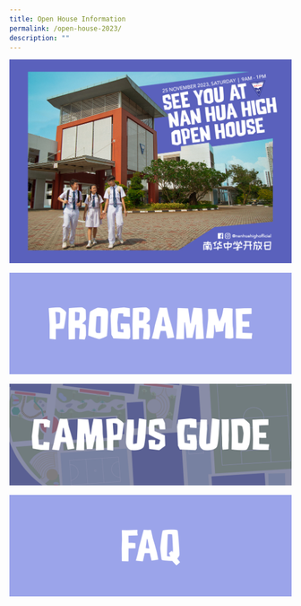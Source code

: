```yaml
---
title: Open House Information
permalink: /open-house-2023/
description: ""
---
```

![](/images/Open%20House%202023/messageoftheday_web4.jpg)

<a href="/open-house-2023/programme/"><img src="/images/Open%20House%202023/openhouse_programme.png"></a>

<a href="https://www.figma.com/proto/Tj9TYwD8VwGeDr8tuVJYan/Open-House-Map?type=design&amp;node-id=20-404&amp;t=V3eq4bJPx48MfBoB-1&amp;scaling=min-zoom&amp;page-id=0%3A1&amp;starting-point-node-id=20%3A404&amp;mode=design/"><img src="/images/Open%20House%202023/openhouse_campusguide.png"></a>

<a href="/files/nan%20hua%20faq.pdf"><img src="/images/Open%20House%202023/openhouse_faq.png"></a>